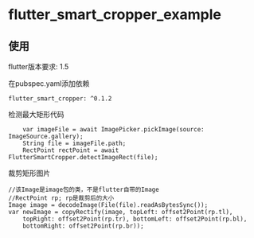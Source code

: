 # flutter_smart_cropper_example

## 使用
flutter版本要求: 1.5

在pubspec.yaml添加依赖

    flutter_smart_cropper: ^0.1.2

检测最大矩形代码
```
    var imageFile = await ImagePicker.pickImage(source: ImageSource.gallery);
    String file = imageFile.path;
    RectPoint rectPoint = await FlutterSmartCropper.detectImageRect(file);
```

裁剪矩形图片
```
//该Image是image包的类，不是flutter自带的Image
//RectPoint rp; rp是裁剪后的大小
Image image = decodeImage(File(file).readAsBytesSync());
var newImage = copyRectify(image, topLeft: offset2Point(rp.tl),
    topRight: offset2Point(rp.tr), bottomLeft: offset2Point(rp.bl),
    bottomRight: offset2Point(rp.br));
```